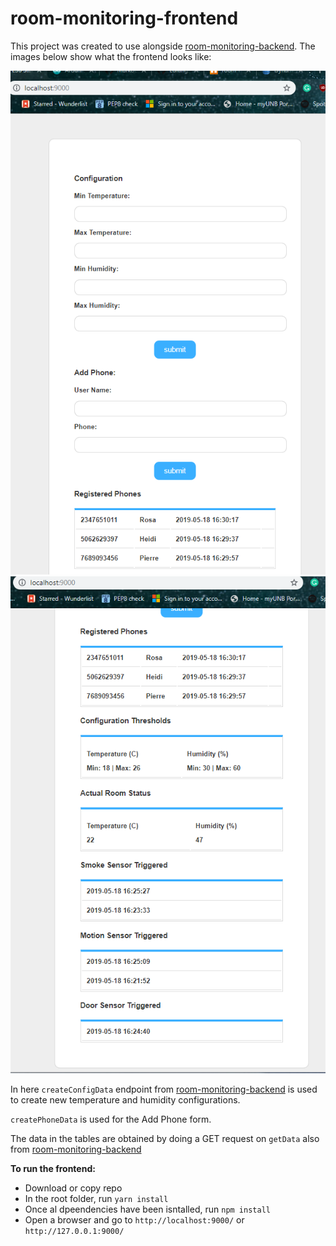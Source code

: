 # room-monitoring-frontend

This project was created to use alongside [room-monitoring-backend](https://github.com/heidinv12/room-monitoring-backend). The images below show what the frontend looks like:

![](/media/frontend_forms.PNG)
![](/media/frontend_tables.PNG)

In here ```createConfigData``` endpoint from [room-monitoring-backend](https://github.com/heidinv12/room-monitoring-backend) is used to create new temperature and humidity configurations. 

```createPhoneData``` is used for the Add Phone form.

The data in the tables are obtained by doing a GET request on ```getData``` also from [room-monitoring-backend](https://github.com/heidinv12/room-monitoring-backend)

**To run the frontend:**
- Download or copy repo
- In the root folder, run ```yarn install```
- Once al dpeendencies have been isntalled, run ```npm install```
- Open a browser and go to ```http://localhost:9000/``` or ```http://127.0.0.1:9000/```
